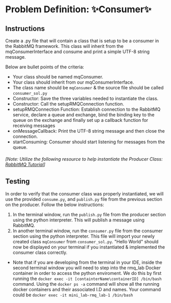 # Problem Definition: ✨Consumer✨

##  Instructions
Create a .py file that will contain a class that is setup to be a consumer in the RabbitMQ framework. This class will inherit from the mqConsumerInterface and consume and print a simple UTF-8 string message. 

Below are bullet points of the criteria:
- Your class should be named mqConsumer.
- Your class should inherit from our mqConsumerInterface.
- The class name should be `mqConsumer` & the source file should be called `consumer_sol.py`
- Constructor: Save the three variables needed to instantiate the class.
- Constructor: Call the setupRMQConnection function.
- setupRMQConnection Function: Establish connection to the RabbitMQ service, declare a queue and exchange, bind the binding key to the queue on the exchange and finally set up a callback function for receiving messages
- onMessageCallback: Print the UTF-8 string message and then close the connection.
- startConsuming:  Consumer should start listening for messages from the queue.

###### [Note: Utilize the following resource to help instantiate the Producer Class: [RabbitMQ Tutorial](https://www.rabbitmq.com/tutorials/tutorial-one-python.html)]

## Testing
In order to verify that the consumer class was properly instantiated, we will use the provided  `consume.py`, and `publish.py` file from the previous section on the producer. Follow the below instructions:
1. In the terminal window, run the `publish.py` file from the producer section using the python interpreter. This will publish a message using RabbitMQ. 
2. In another terminal window, run the `consumer.py` file from the consumer section using the python interpreter. This file will import your newly created class `mqConsumer` from `consumer_sol.py`. "Hello World" should now be displayed on your terminal if you instantiated & implemented the consumer class correctly.
* Note that if you are developing from the terminal in your IDE, inside the second terminal window you will need to step into the rmq_lab Docker container in order to access the python enviroment. We do this by first running the `docker exec -it [containterName\containerID] /bin/bash` command. Using the `docker ps -a` command will show all the running docker containers and their associated I.D and names. Your command could be `docker exec -it mini_lab-rmq_lab-1 /bin/bash` 



